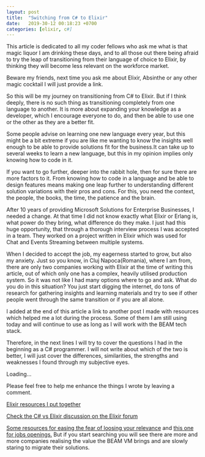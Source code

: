 ```yaml
---
layout: post
title:  "Switching from C# to Elixir"
date:   2019-30-12 00:18:23 +0700
categories: [elixir, c#]
---
```


This article is dedicated to all my coder fellows who ask me what is that magic liquor I am drinking these days, and to all those out there being afraid to try the leap of transitioning from their language of choice to Elixir, by thinking they will become less relevant on the workforce market.
 
Beware my friends, next time you ask me about Elixir, Absinthe or any other magic cocktail I will just provide a link.
 
So this will be my journey on transitioning from C# to Elixir.
But if I think deeply, there is no such thing as transitioning completely from one language to another. It is more about expanding your knowledge as a developer, which I encourage everyone to do, and then be able to use one or the other as they are a better fit.
 
Some people advise on learning one new language every year, but this might be a bit extreme if you are like me wanting to know the insights well enough to be able to provide solutions fit for the business.It can take up to several weeks to learn a new language, but this in my opinion implies only knowing how to code in it.
 
If you want to go further, deeper into the rabbit hole, then for sure there are more factors to it. From knowing how to code in a language and be able to design features means making one leap further to understanding different solution variations with their pros and cons.
For this, you need the context, the people, the books, the time, the patience and the brain.
 
After 10 years of providing Microsoft Solutions for Enterprise Businesses, I needed a change. 
At that time I did not know exactly what Elixir or Erlang is, what power do they bring, what difference do they make. I just had this huge opportunity, that through a thorough interview process I was accepted in a team. They worked on a project written in Elixir which was used for Chat and Events Streaming between multiple systems.
 
When I decided to accept the job, my eagerness started to grow, but also my anxiety. Just so you know, in Cluj Napoca(Romania), where I am from, there are only two companies working with Elixir at the time of writing this article, out of which only one has a complex, heavily utilised production system. 
So it was not like I had many options where to go and ask. What do you do in this situation? 
You just start digging the internet, do tons of research for gathering insights and learning materials and try to see if other people went through the same transition or if you are all alone. 

I added at the end of this article a link to another post I made with resources which helped me a lot during the process. Some of them I am still using today and will continue to use as long as I will work with the BEAM tech stack.

Therefore, in the next lines I will try to cover the questions I had in the beginning as a C# programmer. 
I will not write about which of the two is better, I will just cover the differences, similarities, the strengths and weaknesses I found through my subjective eyes.   


Loading...








Please feel free to help me enhance the things I wrote by leaving a comment.

[Elixir resources I put together](https://gheorghina.github.io/elixir/erlang/resources/2019/01/31/elixir-erlang-resources.html)

[Check the C# vs Elixir discussion on the Elixir forum](https://elixirforum.com/t/elixir-vs-c/670/13) 

[Some resources for easing the fear of loosing your relevance](http://devonestes.com/the-truth-about-hiring) and [this one for jobs openings.](https://functional.works-hub.com/jobs/) But if you start searching you will see there are more and more companies realising the value the BEAM VM brings and are slowly staring to migrate their solutions.

